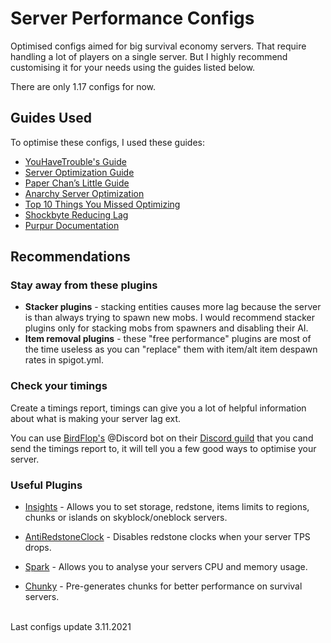 # Server Performance Configs
Optimised configs aimed for big survival economy servers. That require handling a lot of players on a single server. But I highly recommend customising it for your needs using the guides listed below.  

There are only 1.17 configs for now.
## Guides Used
To optimise these configs, I used these guides:
* [YouHaveTrouble's Guide](https://github.com/YouHaveTrouble/minecraft-optimization)
* [Server Optimization Guide](https://www.spigotmc.org/threads/guide-server-optimization%E2%9A%A1.283181/)
* [Paper Chan’s Little Guide](https://eternity.community/index.php/paper-optimization/)
* [Anarchy Server Optimization](https://github.com/moom0o/AnarchyExploitFixes/wiki/Anarchy-Server-Optimization-Guide)
* [Top 10 Things You Missed Optimizing](https://blog.airplane.gg/10-things-you-missed-optimizing-survival-mc/) 
* [Shockbyte Reducing Lag](https://shockbyte.com/billing/knowledgebase/21/Reducing-Lag)
* [Purpur Documentation](https://purpur.pl3x.net/docs/Configuration/)

## Recommendations

### Stay away from these plugins
* **Stacker plugins** - stacking entities causes more lag because the server is than always trying to spawn new mobs. I would recommend stacker plugins only for stacking mobs from spawners and disabling their AI.
* **Item removal plugins** - these "free performance" plugins are most of the time useless as you can "replace" them with item/alt item despawn rates in spigot.yml.

### Check your timings
Create a timings report, timings can give you a lot of helpful information about what is making your server lag ext.

You can use [BirdFlop's](https://www.birdflop.com/) @Discord bot on their [Discord guild](https://discord.com/invite/nmgtX5z) that you cand send the timings report to, it will tell you a few good ways to optimise your server.

### Useful Plugins
* [Insights](https://www.spigotmc.org/resources/insights-super-configurable-region-limits-asynchronous-scans-1-17-x.56489/) - Allows you to set storage, redstone, items limits to regions, chunks or islands on skyblock/oneblock servers. 

* [AntiRedstoneClock](https://www.spigotmc.org/resources/antiredstoneclock-worldguard-plotsquard-support-1-8-1-17.18557/) - Disables redstone clocks when your server TPS drops.

* [Spark](https://www.spigotmc.org/resources/antiredstoneclock-worldguard-plotsquard-support-1-8-1-17.18557/) - Allows you to analyse your servers CPU and memory usage.

* [Chunky](https://github.com/pop4959/Chunky) - Pre-generates chunks for better performance on survival servers.

<br>
Last configs update 3.11.2021
